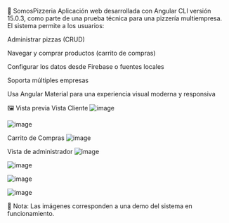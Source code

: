 🍕 SomosPizzeria
Aplicación web desarrollada con Angular CLI versión 15.0.3, como parte de una prueba técnica para una pizzería multiempresa.
El sistema permite a los usuarios:

Administrar pizzas (CRUD)

Navegar y comprar productos (carrito de compras)

Configurar los datos desde Firebase o fuentes locales

Soporta múltiples empresas

Usa Angular Material para una experiencia visual moderna y responsiva

🖼️ Vista previa
Vista Cliente
![image](https://github.com/user-attachments/assets/8cdf2e2e-6428-4170-9647-2653d2b9f778)

![image](https://github.com/user-attachments/assets/33b44158-66f0-4893-87dc-ab2ebc5d4695)


Carrito de Compras
![image](https://github.com/user-attachments/assets/c23c7973-fa98-4bec-8fe8-c4ca4ca378fd)


Vista de administrador
![image](https://github.com/user-attachments/assets/081af038-0e59-4cad-9d60-ced27e593cba)

![image](https://github.com/user-attachments/assets/e429045f-0521-46a9-a1ab-14b3992d77dd)

![image](https://github.com/user-attachments/assets/043f6e58-0708-4d0d-9b2c-2b8fd7ed9d46)

![image](https://github.com/user-attachments/assets/9a4dbb20-70e2-46a7-9f05-80f9e0fce716)


📌 Nota: Las imágenes corresponden a una demo del sistema en funcionamiento.
